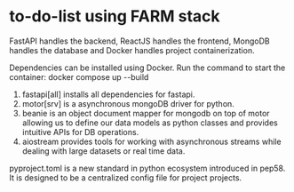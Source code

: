 # to-do-list using FARM stack
FastAPI handles the backend, ReactJS handles the frontend, MongoDB handles the database and Docker handles project containerization.

Dependencies can be installed using Docker. Run the command to start the container: docker compose up --build
1. fastapi[all] installs all dependencies for fastapi.
2. motor[srv] is a asynchronous mongoDB driver for python.
3. beanie is an object document mapper for mongodb on top of motor allowing us to define our data models as python classes and provides intuitive APIs for DB operations.
4. aiostream provides tools for working with asynchronous streams while dealing with large datasets or real time data.

pyproject.toml is a new standard in python ecosystem introduced in pep58. It is designed to be a centralized config file for project projects.